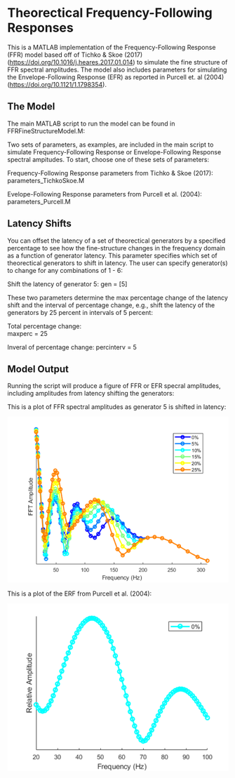 
<!-- README.md is generated from README.Rmd. Please edit that file -->

# Theorectical Frequency-Following Responses

<!-- badges: start -->

<!-- badges: end -->

This is a MATLAB implementation of the Frequency-Following Response
(FFR) model based off of Tichko & Skoe (2017)
(<https://doi.org/10.1016/j.heares.2017.01.014>) to simulate the fine
structure of FFR spectral amplitudes. The model also includes parameters
for simulating the Envelope-Following Response (EFR) as reported in
Purcell et. al (2004) (<https://doi.org/10.1121/1.1798354>).

## The Model

The main MATLAB script to run the model can be found in
FFRFineStructureModel.M:

Two sets of parameters, as examples, are included in the main script to
simulate Frequency-Following Response or Envelope-Following Response
spectral ampitudes. To start, choose one of these sets of parameters:

Frequency-Following Response parameters from Tichko & Skoe (2017):
parameters\_TichkoSkoe.M

Evelope-Following Response parameters from Purcell et al. (2004):
parameters\_Purcell.M

## Latency Shifts

You can offset the latency of a set of theorectical generators by a
specified percentage to see how the fine-structure changes in the
frequency domain as a function of generator latency. This parameter
specifies which set of theorectical generators to shift in latency. The
user can specify generator(s) to change for any combinations of 1 - 6:

Shift the latency of generator 5: gen = \[5\]

These two parameters determine the max percentage change of the latency
shift and the interval of percentage change, e.g., shift the latency of
the generators by 25 percent in intervals of 5 percent:

Total percentage change:  
maxperc = 25

Inveral of percentage change: percinterv = 5

## Model Output

Running the script will produce a figure of FFR or EFR specral
amplitudes, including amplitudes from latency shifting the generators:

This is a plot of FFR spectral amplitudes as generator 5 is shifted in
latency:

<p align="center">

<img src="Figures/FFR_G5.png" alt="Spectral amplitudes of the Frequency-Following Reponse (FFR) as generator 5 is shifted in latency."
width="600px">

</p>

This is a plot of the ERF from Purcell et
al. (2004):

<p align="center">

<img src="Figures/PurcellSimulation.png" alt="Spectral amplitudes of the Envelope-Following Response that replicates Purcell et al. (2004)."
width="600px">

</p>
